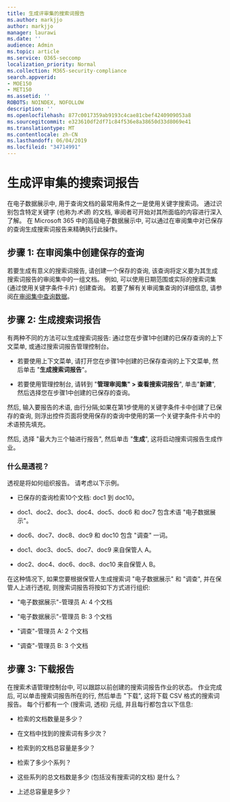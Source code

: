 ```yaml
---
title: 生成评审集的搜索词报告
ms.author: markjjo
author: markjjo
manager: laurawi
ms.date: ''
audience: Admin
ms.topic: article
ms.service: O365-seccomp
localization_priority: Normal
ms.collection: M365-security-compliance
search.appverid:
- MOE150
- MET150
ms.assetid: ''
ROBOTS: NOINDEX, NOFOLLOW
description: ''
ms.openlocfilehash: 877c0017359ab9193c4cae81cbef4240909053a8
ms.sourcegitcommit: e323610df2df71c84f536e8a38650d33d8069e41
ms.translationtype: MT
ms.contentlocale: zh-CN
ms.lasthandoff: 06/04/2019
ms.locfileid: "34714991"
---
```

# <a name="generate-search-term-report-for-a-review-set"></a>生成评审集的搜索词报告

在电子数据展示中, 用于查询文档的最常用条件之一是使用关键字搜索词。 通过识别包含特定关键字 (也称为*术语*) 的文档, 审阅者可开始对其所面临的内容进行深入了解。 在 Microsoft 365 中的高级电子数据展示中, 可以通过在审阅集中对已保存的查询生成搜索词报告来精确执行此操作。

## <a name="step-1-create-a-saved-query-in-the-review-set"></a>步骤 1: 在审阅集中创建保存的查询

若要生成有意义的搜索词报告, 请创建一个保存的查询, 该查询将定义要为其生成搜索词报告的审阅集中的一组文档。 例如, 可以使用日期范围或实际的搜索词集 (通过使用关键字条件卡片) 创建查询。 若要了解有关审阅集查询的详细信息, 请参阅[在审阅集中查询数据](review-set-search.md)。

## <a name="step-2-generate-a-search-term-report"></a>步骤 2: 生成搜索词报告

有两种不同的方法可以生成搜索词报告: 通过您在步骤1中创建的已保存查询的上下文菜单, 或通过搜索词报告管理控制台。

- 若要使用上下文菜单, 请打开您在步骤1中创建的已保存查询的上下文菜单, 然后单击 "**生成搜索词报告**"。

- 若要使用管理控制台, 请转到 "**管理审阅集" > 查看搜索词报告**", 单击"**新建**", 然后选择您在步骤1中创建的已保存的查询。

然后, 输入要报告的术语, 由行分隔;如果在第1步使用的关键字条件卡中创建了已保存的查询, 则浮出控件页面将使用保存的查询中使用的第一个关键字条件卡片中的术语预先填充。

然后, 选择 "最大为三个轴进行报告", 然后单击 "**生成**", 这将启动搜索词报告生成作业。

### <a name="what-is-a-pivot"></a>什么是透视？

透视是将如何组织报告。 请考虑以下示例。

- 已保存的查询检索10个文档: doc1 到 doc10。

- doc1、doc2、doc3、doc4、doc5、doc6 和 doc7 包含术语 "电子数据展示"。

- doc6、doc7、doc8、doc9 和 doc10 包含 "调查" 一词。

- doc1、doc3、doc5、doc7、doc9 来自保管人 A。

- doc2、doc4、doc6、doc8、doc10 来自保管人 B。

在这种情况下, 如果您要根据保管人生成搜索词 "电子数据展示" 和 "调查", 并在保管人上进行透视, 则搜索词报告将按如下方式进行组织:

- "电子数据展示"-管理员 A: 4 个文档

- "电子数据展示"-管理员 B: 3 个文档

- "调查"-管理员 A: 2 个文档

- "调查"-管理员 B: 3 个文档

## <a name="step-3-download-report"></a>步骤 3: 下载报告

在搜索术语管理控制台中, 可以跟踪以前创建的搜索词报告作业的状态。 作业完成后, 可以单击搜索词报告所在的行, 然后单击 "下载", 这将下载 CSV 格式的搜索词报告。 每个行都有一个 (搜索词, 透视) 元组, 并且每行都包含以下信息:

- 检索的文档数量是多少？

- 在文档中找到的搜索词有多少次？

- 检索到的文档总容量是多少？

- 检索了多少个系列？

- 这些系列的总文档数是多少 (包括没有搜索词的文档) 是什么？

- 上述总容量是多少？
